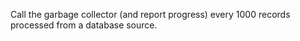 Call the garbage collector (and report progress) every 1000 records processed from a database source.
